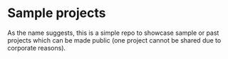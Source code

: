 # Sample projects
As the name suggests, this is a simple repo to showcase sample or past projects which can be made public (one project cannot be shared due to corporate reasons). 
